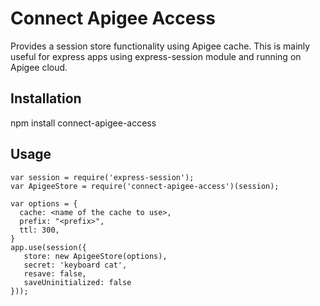 Connect Apigee Access
============================
Provides a session store functionality using Apigee cache. This is mainly useful for express apps using express-session module and running on Apigee cloud.

## Installation

npm install connect-apigee-access

## Usage
```
var session = require('express-session');
var ApigeeStore = require('connect-apigee-access')(session);

var options = {
  cache: <name of the cache to use>,
  prefix: "<prefix>",
  ttl: 300,
}
app.use(session({
   store: new ApigeeStore(options),
   secret: 'keyboard cat',
   resave: false,
   saveUninitialized: false
}));
```
